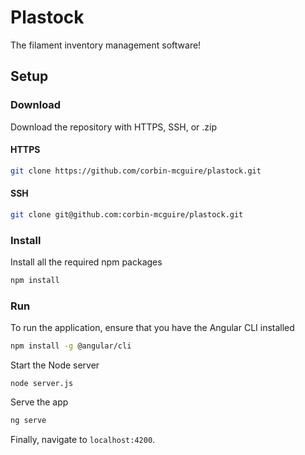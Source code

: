 # Plastock 
The filament inventory management software!

## Setup
### Download
Download the repository with HTTPS, SSH, or .zip
#### HTTPS
```bash
git clone https://github.com/corbin-mcguire/plastock.git
```
#### SSH
```bash
git clone git@github.com:corbin-mcguire/plastock.git
```
### Install
Install all the required npm packages
```bash
npm install
```
### Run
To run the application, ensure that you have the Angular CLI installed
```bash
npm install -g @angular/cli
```
Start the Node server
```bashs
node server.js
```

Serve the app
```bash
ng serve
```

Finally, navigate to `localhost:4200`.

